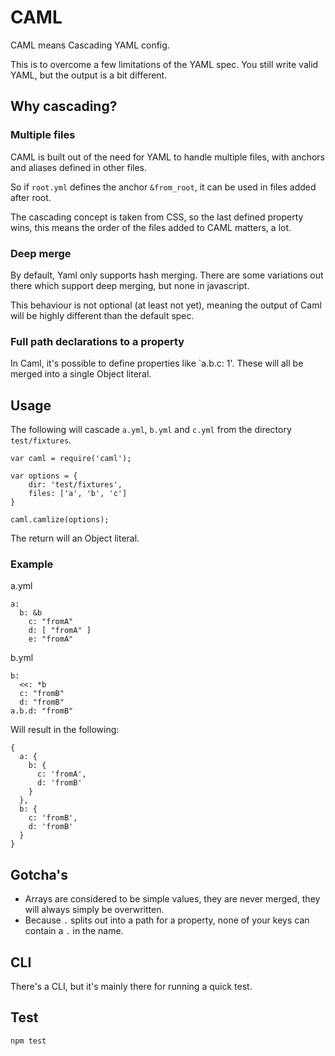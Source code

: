 # CAML

CAML means Cascading YAML config.

This is to overcome a few limitations of the YAML spec. You still write valid YAML, but the output is a bit different.

## Why cascading?

### Multiple files

CAML is built out of the need for YAML to handle multiple files, with anchors and aliases defined in other files.

So if `root.yml` defines the anchor `&from_root`, it can be used in files added after root.

The cascading concept is taken from CSS, so the last defined property wins, this means the order of the files added to CAML matters, a lot. 

### Deep merge

By default, Yaml only supports hash merging. There are some variations out there which support deep merging, but none in javascript.

This behaviour is not optional (at least not yet), meaning the output of Caml will be highly different than the default spec.

### Full path declarations to a property

In Caml, it's possible to define properties like `a.b.c: 1'. These will all be merged into a single Object literal.

## Usage

The following will cascade `a.yml`, `b.yml` and `c.yml` from the directory `test/fixtures`.

```
var caml = require('caml');

var options = {
    dir: 'test/fixtures',
    files: ['a', 'b', 'c']
}

caml.camlize(options);
```

The return will an Object literal.

### Example

a.yml

```
a:
  b: &b
    c: "fromA"
    d: [ "fromA" ]
    e: "fromA"
```

b.yml

```
b:
  <<: *b
  c: "fromB"
  d: "fromB"
a.b.d: "fromB"
```

Will result in the following:

```
{ 
  a: { 
    b: { 
      c: 'fromA',
      d: 'fromB' 
    } 
  },
  b: { 
    c: 'fromB', 
    d: 'fromB' 
  } 
}
```

## Gotcha's

- Arrays are considered to be simple values, they are never merged, they will always simply be overwritten.
- Because `.` splits out into a path for a property, none of your keys can contain a `.` in the name.

## CLI

There's a CLI, but it's mainly there for running a quick test.

## Test

```
npm test
```
